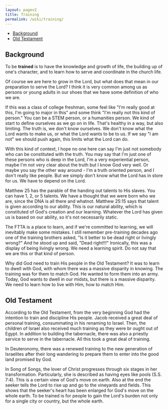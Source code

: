 ```yaml
---
layout: pagev2
title: Training
permalink: /wiki/training/
---
```

- [Background](#background)
- [Old Testament](#old-testament)

## Background

To be **trained** is to have the knowledge and growth of life, the building up of one's character, and to learn how to serve and coordinate in the church life.

Of course we are here to grow in the Lord, but what does that mean in our preparation to serve the Lord? I think it is very common among us as persons or young adults in our shoes that we have some definition of who we are. 

If this was a class of college freshman, some feel like "I'm really good at this, I'm going to major in this" and some think "I'm really not this kind of person." You can be a STEM person, or a humanities person. We kind of start to define ourselves as we go on in life. That's healthy in a way, but also limiting. The truth is, we don't know ourselves. We don't know what the Lord wants to make us, or what the Lord wants to be to us. If we say "I am not" we should push again, this limits what the Lord can do. 

With this kind of context, I hope no one here can say I'm just not somebody who can be constituted with the truth. You may say that I'm just one of these persons who is deep in the Lord, I'm a very experiential person, maybe I'm not very clear about the truth but I know God very well. Or maybe you say the other way around - I'm a truth oriented person, and I don't really like people. But we simply don't know what the Lord has in store for us. We have to depend on the Lord. 

Matthew 25 has the parable of the handing out talents to His slaves. You can have 1, 2, or 5 talents. We have a thought that we were born who we are, since the DNA is all there and whatnot. Matthew 25:15 says that talent is given according to our ability. This is our natural ability, which is constituted of God's creation and our learning. Whatever the Lord has given us is based on our ability, so it's not necessarily static. 

The FTTA is a place to learn, and if we're committed to learning, we will inevitably make some mistakes. I still remember pre-training decades ago one of the training brothers asked, "Is it better to be dead right or livingly wrong?" And he stood up and said, "Dead right!!!" Ironically, this was a display of being livingly wrong. We need a learning spirit. Do not say that we are this or that kind of person.

Why did God need to train His people in the Old Testament? It was to learn to dwell with God, with whom there was a massive disparity in knowing. The training was for them to match God. He wanted to form them into an army. Today, God wants to dwell in our midsts, but there is a massive disparity. We need to learn how to live with Him, how to match Him.

## Old Testament

According to the Old Testament, from the very beginning God had the intention to train and discipline His people. Jacob received a great deal of personal training, consummating in his renaming to Israel. Then, the children of Israel also received much training as they were br ought out of Egypt. In addition to building the tabernacle, there was also a priestly service to serve in the tabernacle. All this took a great deal of training.

In Deuteronomy, there was a renewed training to the new generation of Israelites after their long wandering to prepare them to enter into the good land promised by God. 

In Song of Songs, the lover of Christ progresses through six stages in her transformation. Particularly, she is described as having eyes like pools (S.S. 7:4). This is a certain view of God's move on earth. Also at the end the seeker tells the Lord to rise up and go to the vineyards and fields. This shows that the seeker's heart has been enlarged for God's move on the whole earth. To be trained is for people to gain the Lord's burden not only for a single city or country, but the whole earth.


